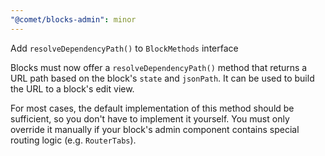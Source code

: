 ```yaml
---
"@comet/blocks-admin": minor
---
```


Add `resolveDependencyPath()` to `BlockMethods` interface

Blocks must now offer a `resolveDependencyPath()` method that returns a URL path based on the block's `state` and `jsonPath`. 
It can be used to build the URL to a block's edit view. 

For most cases, the default implementation of this method should be sufficient, so you don't have to implement it yourself. 
You must only override it manually if your block's admin component contains special routing logic (e.g. `RouterTabs`). 
